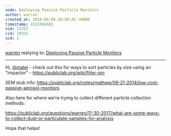 ```yaml
---
node: Deploying Passive Particle Monitors
author: warren
created_at: 2018-04-09 20:09:42 +0000
timestamp: 1523304582
nid: 12337
cid: 19331
uid: 1
---
```




[warren](../profile/warren) replying to: [Deploying Passive Particle Monitors](../notes/mathew/10-26-2015/deploying-passive-particle-monitors)

----
Hi, [@matej](/profile/matej) - check out this for ways to sort particles by size using an "impactor" - https://publiclab.org/wiki/filter-pm

SEM stub info: https://publiclab.org/notes/mathew/08-21-2014/low-cost-passive-aerosol-monitors

Also here for where we're trying to collect different particle collection methods:

https://publiclab.org/questions/warren/11-30-2017/what-are-some-ways-to-collect-dust-or-particulate-samples-for-analysis

Hope that helps!